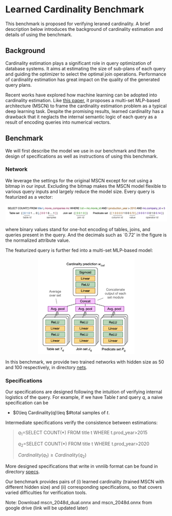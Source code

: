 # Learned Cardinality Benchmark

This benchmark is proposed for verifying leraned cardinality. A brief description below introduces the background of cardinality estimation and details of using the benchmark.

## Background

Cardinality estimation plays a significant role in query optimization of database systems. It aims at estimating the size of sub-plans of each query and guiding the optimizer to select the optimal join operations. Performance of cardinality estimation has great impact on the quality of the generated query plans.

Recent works have explored how machine learning can be adopted into cardinality estimation. Like [this paper](https://arxiv.org/pdf/1809.00677.pdf), it proposes a multi-set MLP-based architecture (MSCN) to frame the cardinality estimation problem as a typical deep  learning task.  Despite the promising results, learned cardinality has a drawback that it neglacts the internal semantic logic of each query as a result of encoding queries into numerical vectors.

## Benchmark

We will first describe the model we use in our benchmark and then the design of specifications as well as instructions of using this benchmark.

### Network

We leverage the settings for the original MSCN except for not using a bitmap in our input. Excluding the bitmap makes the MSCN model flexible to various query inputs and largely reduce the model size.  Every query is featurized as a vector:

![](./resources/input_encoding.png)

where binary values stand for one-hot encoding of tables, joins, and queries present in the query. And the decimals such as `0.72' in the  figure is the normalized attribute value. 

The featurized query is further fed into a multi-set MLP-based model:

<div align=center><img width="300" height="300" src="./resources/model_architecture.png"/></div>

In this benchmark, we provide two trained networks with hidden size as 50 and 100 respectively, in directory [nets](./nets).

### Specifications

Our specifications are designed following the intuition of verifying internal logistics of the query. For example, if we have Table $t$ and query $q$, a naive specification can be

- $0\leq Cardinality(q)\leq $#total samples of $t$.

Intermediate specifications verify the consistence between estimations:

> $q_1$=SELECT COUNT(*) FROM title t WHERE t.prod_year>2015
>
> $q_2$=SELECT COUNT(*) FROM title t WHERE t.prod_year>2020
>
> $Cardinality(q_1)\geq Cardinality(q_2)$

More designed specifications that write in vnnlib format can be found in directory [specs](./specs/).

Our benchmark provides pairs of (i) learned cardinality (trained MSCN with different hidden size) and (ii) corresponding specifications, so that covers varied difficulties for verification tools.

Note: Download mscn_2048d_dual.onnx and mscn_2048d.onnx from google drive (link will be updated later)

